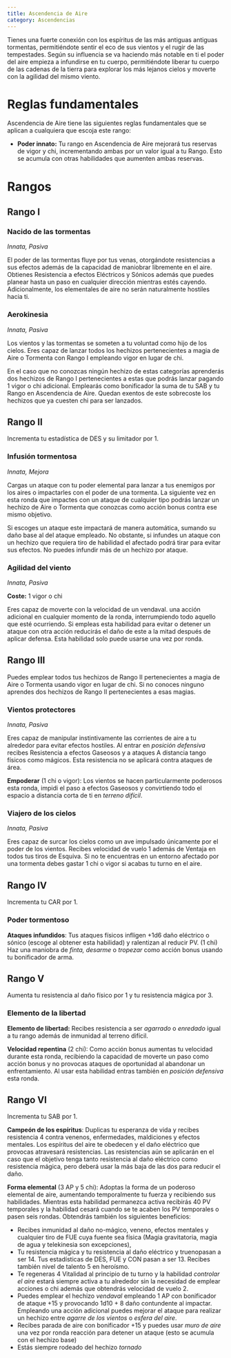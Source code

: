 ```yaml
---
title: Ascendencia de Aire
category: Ascendencias
---
```


Tienes una fuerte conexión con los espíritus de las más antiguas antiguas tormentas, permitiéndote sentir el eco de sus vientos y el rugir de las tempestades. Según su influencia se va haciendo más notable en ti el poder del aire empieza a infundirse en tu cuerpo, permitiéndote liberar tu cuerpo de las cadenas de la tierra para explorar los más lejanos cielos y moverte con la agilidad del mismo viento.

# Reglas fundamentales

Ascendencia de Aire tiene las siguientes reglas fundamentales que se aplican a cualquiera que escoja este rango:

- **Poder innato:** Tu rango en Ascendencia de Aire mejorará tus reservas de vigor y chi, incrementando ambas por un valor igual a tu Rango. Esto se acumula con otras habilidades que aumenten ambas reservas.

# Rangos

## Rango I

### Nacido de las tormentas

*Innata, Pasiva*

El poder de las tormentas fluye por tus venas, otorgándote resistencias a sus efectos además de la capacidad de maniobrar libremente en el aire. Obtienes Resistencia a efectos Eléctricos y Sónicos además que puedes planear hasta un paso en cualquier dirección mientras estés cayendo. Adicionalmente, los elementales de aire no serán naturalmente hostiles hacia ti.

### Aerokinesia

*Innata, Pasiva*

Los vientos y las tormentas se someten a tu voluntad como hijo de los cielos. Eres capaz de lanzar todos los hechizos pertenecientes a magia de Aire o Tormenta con Rango I empleando vigor en lugar de chi. 

En el caso que no conozcas ningún hechizo de estas categorías aprenderás dos hechizos de Rango I pertenecientes a estas que podrás lanzar pagando 1 vigor o chi adicional. Emplearás como bonificador la suma de tu SAB y tu Rango en Ascendencia de Aire. Quedan exentos de este sobrecoste los hechizos que ya cuesten chi para ser lanzados.

## Rango II

Incrementa tu estadística de DES y su limitador por 1.

### Infusión tormentosa

*Innata, Mejora*

Cargas un ataque con tu poder elemental para lanzar a tus enemigos por los aires o impactarles con el poder de una tormenta. La siguiente vez en esta ronda que impactes con un ataque de cualquier tipo podrás lanzar un hechizo de Aire o Tormenta que conozcas como acción bonus contra ese mismo objetivo. 

Si escoges un ataque este impactará de manera automática, sumando su daño base al del ataque empleado. No obstante, si infundes un ataque con un hechizo que requiera tiro de habilidad el afectado podrá tirar para evitar sus efectos. No puedes infundir más de un hechizo por ataque.

### Agilidad del viento

*Innata, Pasiva*

**Coste:** 1 vigor o chi

Eres capaz de moverte con la velocidad de un vendaval. una acción adicional en cualquier momento de la ronda, interrumpiendo todo aquello que esté ocurriendo. Si empleas esta habilidad para evitar o detener un ataque con otra acción reducirás el daño de este a la mitad después de aplicar defensa. Esta habilidad solo puede usarse una vez por ronda.

## Rango III 

Puedes emplear todos tus hechizos de Rango II pertenecientes a magia de Aire o Tormenta usando vigor en lugar de chi. Si no conoces ninguno aprendes dos hechizos de Rango II pertenecientes a esas magias.

### Vientos protectores

*Innata, Pasiva*

Eres capaz de manipular instintivamente las corrientes de aire a tu alrededor para evitar efectos hostiles. Al entrar en *posición defensiva* recibes Resistencia a efectos Gaseosos y a ataques A distancia tango físicos como mágicos. Esta resistencia no se aplicará contra ataques de área.

**Empoderar** (1 chi o vigor): Los vientos se hacen particularmente poderosos esta ronda, impidi el paso a efectos Gaseosos y convirtiendo todo el espacio a distancia corta de ti en *terreno difícil*.

### Viajero de los cielos

*Innata, Pasiva*

Eres capaz de surcar los cielos como un ave impulsado únicamente por el poder de los vientos. Recibes velocidad de vuelo 1 además de Ventaja en todos tus tiros de Esquiva. Si no te encuentras en un entorno afectado por una tormenta debes gastar 1 chi o vigor si acabas tu turno en el aire.

## Rango IV 

Incrementa tu CAR por 1. 

### Poder tormentoso

**Ataques infundidos**: Tus ataques físicos infligen +1d6 daño eléctrico o sónico (escoge al obtener esta habilidad) y ralentizan al reducir PV. (1 chi) Haz una maniobra de *finta, desarme* o *tropezar* como acción bonus usando tu bonificador de arma.

## Rango V 

Aumenta tu resistencia al daño físico por 1 y tu resistencia mágica por 3.

### Elemento de la libertad

**Elemento de libertad:** Recibes resistencia a ser *agarrado* o *enredado* igual a tu rango además de inmunidad al terreno difícil. 

**Velocidad repentina** (2 chi): Como acción bonus aumentas tu velocidad durante esta ronda, recibiendo la capacidad de moverte un paso como acción bonus y no provocas ataques de oportunidad al abandonar un enfrentamiento. Al usar esta habilidad entras también en *posición defensiva* esta ronda.

## Rango VI

Incrementa tu SAB por 1.

**Campeón de los espíritus**: Duplicas tu esperanza de vida y recibes resistencia 4 contra venenos, enfermedades, maldiciones y efectos mentales. Los espíritus del aire te obedecen y el daño eléctrico que provocas atravesará resistencias. Las resistencias aún se aplicarán en el caso que el objetivo tenga tanto resistencia al daño eléctrico como resistencia mágica, pero deberá usar la más baja de las dos para reducir el daño.

**Forma elemental** (3 AP y 5 chi): Adoptas la forma de un poderoso elemental de aire, aumentando temporalmente tu fuerza y recibiendo sus habilidades. Mientras esta habilidad permanezca activa recibirás 40 PV temporales y la habilidad cesará cuando se te acaben los PV temporales o pasen seis rondas. Obtendrás también los siguientes beneficios:

- Recibes inmunidad al daño no-mágico, veneno, efectos mentales y cualquier tiro de FUE cuya fuente sea física (Magia gravitatoria, magia de agua y telekinesia son excepciones),
- Tu resistencia mágica y tu resistencia al daño eléctrico y truenopasan a ser 14. Tus estadísticas de DES, FUE y CON pasan a ser 13. Recibes también nivel de talento 5 en heroísmo.
- Te regeneras 4 Vitalidad al principio de tu turno y la habilidad *controlar el aire* estará siempre activa a tu alrededor sin la necesidad de emplear acciones o chi además que obtendrás velocidad de vuelo 2.
- Puedes emplear el hechizo *vendaval* empleando 1 AP con bonificador de ataque +15 y provocando 1d10 + 8 daño contundente al impactar. Empleando una acción adicional puedes mejorar el ataque para realizar un hechizo entre *agarre de los vientos* o *esfera del aire*. 
- Recibes parada de aire con bonificador +15 y puedes usar *muro de aire* una vez por ronda reacción para detener un ataque (esto se acumula con el hechizo base)
- Estás siempre rodeado del hechizo *tornado*
